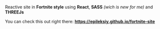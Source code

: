 Reactive site in **Fortnite style** using **React**, **SASS** *(wich is new for me)* and **THREEJs**

You can check this out right there: **https://epileksiy.github.io/fortnite-site**
